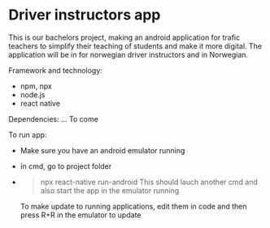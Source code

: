 # Driver instructors app
This is our bachelors project, making an android application for trafic teachers to simplify their teaching of students and make it more digital.
The application will be in for norwegian driver instructors and in Norwegian. 

Framework and technology: 
- npm, npx
- node.js
- react native

Dependencies: 
... To come

To run app: 
  - Make sure you have an android emulator running 
  - in cmd, go to project folder
  - >npx react-native run-android
    This should lauch another cmd and also start the app in the emulator running
    
    To make update to running applications, edit them in code and then press R+R in the emulator to update

